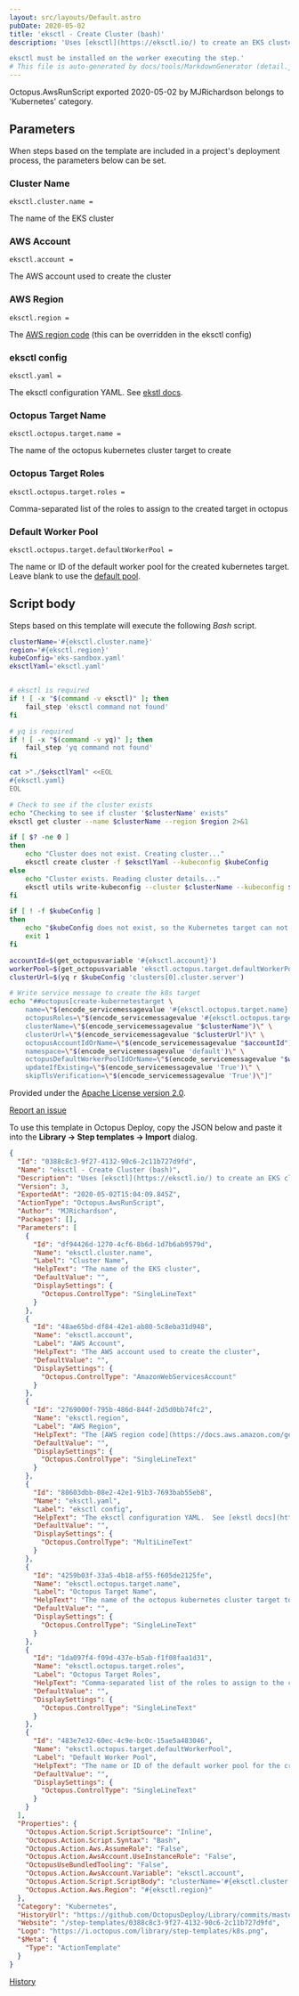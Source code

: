 ```yaml
---
layout: src/layouts/Default.astro
pubDate: 2020-05-02
title: 'eksctl - Create Cluster (bash)'
description: 'Uses [eksctl](https://eksctl.io/) to create an EKS cluster and register it as a [kubernetes target](https://octopus.com/docs/infrastructure/deployment-targets/kubernetes-target) in Octopus.

eksctl must be installed on the worker executing the step.'
# This file is auto-generated by docs/tools/MarkdownGenerator (detail.js)
---
```


Octopus.AwsRunScript exported 2020-05-02 by MJRichardson belongs to 'Kubernetes' category.

## Parameters

When steps based on the template are included in a project's deployment process, the parameters below can be set.


<div class="param">

### Cluster Name

`eksctl.cluster.name = `

The name of the EKS cluster

</div>
        
<div class="param">

### AWS Account

`eksctl.account = `

The AWS account used to create the cluster

</div>
        
<div class="param">

### AWS Region

`eksctl.region = `

The [AWS region code](https://docs.aws.amazon.com/general/latest/gr/rande.html#regional-endpoints) (this can be overridden in the eksctl config)

</div>
        
<div class="param">

### eksctl config

`eksctl.yaml = `

The eksctl configuration YAML.  See [ekstl docs](https://eksctl.io/usage/creating-and-managing-clusters/).

</div>
        
<div class="param">

### Octopus Target Name

`eksctl.octopus.target.name = `

The name of the octopus kubernetes cluster target to create 

</div>
        
<div class="param">

### Octopus Target Roles

`eksctl.octopus.target.roles = `

Comma-separated list of the roles to assign to the created target in octopus

</div>
        
<div class="param">

### Default Worker Pool

`eksctl.octopus.target.defaultWorkerPool = `

The name or ID of the default worker pool for the created kubernetes target.
Leave blank to use the [default pool](https://octopus.com/docs/infrastructure/workers/worker-pools#default-worker-pool).

</div>
        

## Script body

Steps based on this template will execute the following *Bash* script.

```Bash
clusterName='#{eksctl.cluster.name}'
region='#{eksctl.region}'
kubeConfig='eks-sandbox.yaml'
eksctlYaml='eksctl.yaml'


# eksctl is required
if ! [ -x "$(command -v eksctl)" ]; then
	fail_step 'eksctl command not found'
fi

# yq is required
if ! [ -x "$(command -v yq)" ]; then
	fail_step 'yq command not found'
fi

cat >"./$eksctlYaml" <<EOL
#{eksctl.yaml}
EOL

# Check to see if the cluster exists
echo "Checking to see if cluster '$clusterName' exists"
eksctl get cluster --name $clusterName --region $region 2>&1

if [ $? -ne 0 ]
then
	echo "Cluster does not exist. Creating cluster..."
    eksctl create cluster -f $eksctlYaml --kubeconfig $kubeConfig
else
	echo "Cluster exists. Reading cluster details..."
    eksctl utils write-kubeconfig --cluster $clusterName --kubeconfig $kubeConfig 
fi

if [ ! -f $kubeConfig ]
then
	echo "$kubeConfig does not exist, so the Kubernetes target can not be created!"
	exit 1
fi

accountId=$(get_octopusvariable '#{eksctl.account}')
workerPool=$(get_octopusvariable 'eksctl.octopus.target.defaultWorkerPool')
clusterUrl=$(yq r $kubeConfig 'clusters[0].cluster.server')

# Write service message to create the k8s target
echo "##octopus[create-kubernetestarget \
    name=\"$(encode_servicemessagevalue '#{eksctl.octopus.target.name}')\" \
    octopusRoles=\"$(encode_servicemessagevalue '#{eksctl.octopus.target.roles}')\" \
    clusterName=\"$(encode_servicemessagevalue "$clusterName")\" \
    clusterUrl=\"$(encode_servicemessagevalue "$clusterUrl")\" \
    octopusAccountIdOrName=\"$(encode_servicemessagevalue "$accountId")\" \
    namespace=\"$(encode_servicemessagevalue 'default')\" \
    octopusDefaultWorkerPoolIdOrName=\"$(encode_servicemessagevalue "$workerPool")\" \
    updateIfExisting=\"$(encode_servicemessagevalue 'True')\" \
    skipTlsVerification=\"$(encode_servicemessagevalue 'True')\"]"
```

Provided under the [Apache License version 2.0](https://github.com/OctopusDeploy/Library/blob/master/LICENSE.txt).

[Report an issue](https://github.com/OctopusDeploy/Library/issues/new?assignees=&labels=&projects=&template=bug-report.yml&title=Issue%20with%20eksctl%20-%20Create%20Cluster%20(bash)&step-template=eksctl%20-%20Create%20Cluster%20(bash))

<div class="get-json">

To use this template in Octopus Deploy, copy the JSON below and paste it into the **Library → Step templates → Import** dialog.

```json
{
  "Id": "0388c8c3-9f27-4132-90c6-2c11b727d9fd",
  "Name": "eksctl - Create Cluster (bash)",
  "Description": "Uses [eksctl](https://eksctl.io/) to create an EKS cluster and register it as a [kubernetes target](https://octopus.com/docs/infrastructure/deployment-targets/kubernetes-target) in Octopus.\n\neksctl must be installed on the worker executing the step.",
  "Version": 3,
  "ExportedAt": "2020-05-02T15:04:09.845Z",
  "ActionType": "Octopus.AwsRunScript",
  "Author": "MJRichardson",
  "Packages": [],
  "Parameters": [
    {
      "Id": "df94426d-1270-4cf6-8b6d-1d7b6ab9579d",
      "Name": "eksctl.cluster.name",
      "Label": "Cluster Name",
      "HelpText": "The name of the EKS cluster",
      "DefaultValue": "",
      "DisplaySettings": {
        "Octopus.ControlType": "SingleLineText"
      }
    },
    {
      "Id": "48ae65bd-df84-42e1-ab80-5c8eba31d948",
      "Name": "eksctl.account",
      "Label": "AWS Account",
      "HelpText": "The AWS account used to create the cluster",
      "DefaultValue": "",
      "DisplaySettings": {
        "Octopus.ControlType": "AmazonWebServicesAccount"
      }
    },
    {
      "Id": "2769000f-795b-486d-844f-2d5d0bb74fc2",
      "Name": "eksctl.region",
      "Label": "AWS Region",
      "HelpText": "The [AWS region code](https://docs.aws.amazon.com/general/latest/gr/rande.html#regional-endpoints) (this can be overridden in the eksctl config)",
      "DefaultValue": "",
      "DisplaySettings": {
        "Octopus.ControlType": "SingleLineText"
      }
    },
    {
      "Id": "80603dbb-08e2-42e1-91b3-7693bab55eb8",
      "Name": "eksctl.yaml",
      "Label": "eksctl config",
      "HelpText": "The eksctl configuration YAML.  See [ekstl docs](https://eksctl.io/usage/creating-and-managing-clusters/).",
      "DefaultValue": "",
      "DisplaySettings": {
        "Octopus.ControlType": "MultiLineText"
      }
    },
    {
      "Id": "4259b03f-33a5-4b18-af55-f605de2125fe",
      "Name": "eksctl.octopus.target.name",
      "Label": "Octopus Target Name",
      "HelpText": "The name of the octopus kubernetes cluster target to create ",
      "DefaultValue": "",
      "DisplaySettings": {
        "Octopus.ControlType": "SingleLineText"
      }
    },
    {
      "Id": "1da097f4-f09d-437e-b5ab-f1f08faa1d31",
      "Name": "eksctl.octopus.target.roles",
      "Label": "Octopus Target Roles",
      "HelpText": "Comma-separated list of the roles to assign to the created target in octopus",
      "DefaultValue": "",
      "DisplaySettings": {
        "Octopus.ControlType": "SingleLineText"
      }
    },
    {
      "Id": "483e7e32-60ec-4c9e-bc0c-15ae5a483046",
      "Name": "eksctl.octopus.target.defaultWorkerPool",
      "Label": "Default Worker Pool",
      "HelpText": "The name or ID of the default worker pool for the created kubernetes target.\nLeave blank to use the [default pool](https://octopus.com/docs/infrastructure/workers/worker-pools#default-worker-pool).",
      "DefaultValue": "",
      "DisplaySettings": {
        "Octopus.ControlType": "SingleLineText"
      }
    }
  ],
  "Properties": {
    "Octopus.Action.Script.ScriptSource": "Inline",
    "Octopus.Action.Script.Syntax": "Bash",
    "Octopus.Action.Aws.AssumeRole": "False",
    "Octopus.Action.AwsAccount.UseInstanceRole": "False",
    "OctopusUseBundledTooling": "False",
    "Octopus.Action.AwsAccount.Variable": "eksctl.account",
    "Octopus.Action.Script.ScriptBody": "clusterName='#{eksctl.cluster.name}'\nregion='#{eksctl.region}'\nkubeConfig='eks-sandbox.yaml'\neksctlYaml='eksctl.yaml'\n\n\n# eksctl is required\nif ! [ -x \"$(command -v eksctl)\" ]; then\n\tfail_step 'eksctl command not found'\nfi\n\n# yq is required\nif ! [ -x \"$(command -v yq)\" ]; then\n\tfail_step 'yq command not found'\nfi\n\ncat >\"./$eksctlYaml\" <<EOL\n#{eksctl.yaml}\nEOL\n\n# Check to see if the cluster exists\necho \"Checking to see if cluster '$clusterName' exists\"\neksctl get cluster --name $clusterName --region $region 2>&1\n\nif [ $? -ne 0 ]\nthen\n\techo \"Cluster does not exist. Creating cluster...\"\n    eksctl create cluster -f $eksctlYaml --kubeconfig $kubeConfig\nelse\n\techo \"Cluster exists. Reading cluster details...\"\n    eksctl utils write-kubeconfig --cluster $clusterName --kubeconfig $kubeConfig \nfi\n\nif [ ! -f $kubeConfig ]\nthen\n\techo \"$kubeConfig does not exist, so the Kubernetes target can not be created!\"\n\texit 1\nfi\n\naccountId=$(get_octopusvariable '#{eksctl.account}')\nworkerPool=$(get_octopusvariable 'eksctl.octopus.target.defaultWorkerPool')\nclusterUrl=$(yq r $kubeConfig 'clusters[0].cluster.server')\n\n# Write service message to create the k8s target\necho \"##octopus[create-kubernetestarget \\\n    name=\\\"$(encode_servicemessagevalue '#{eksctl.octopus.target.name}')\\\" \\\n    octopusRoles=\\\"$(encode_servicemessagevalue '#{eksctl.octopus.target.roles}')\\\" \\\n    clusterName=\\\"$(encode_servicemessagevalue \"$clusterName\")\\\" \\\n    clusterUrl=\\\"$(encode_servicemessagevalue \"$clusterUrl\")\\\" \\\n    octopusAccountIdOrName=\\\"$(encode_servicemessagevalue \"$accountId\")\\\" \\\n    namespace=\\\"$(encode_servicemessagevalue 'default')\\\" \\\n    octopusDefaultWorkerPoolIdOrName=\\\"$(encode_servicemessagevalue \"$workerPool\")\\\" \\\n    updateIfExisting=\\\"$(encode_servicemessagevalue 'True')\\\" \\\n    skipTlsVerification=\\\"$(encode_servicemessagevalue 'True')\\\"]\"",
    "Octopus.Action.Aws.Region": "#{eksctl.region}"
  },
  "Category": "Kubernetes",
  "HistoryUrl": "https://github.com/OctopusDeploy/Library/commits/master/step-templates//opt/buildagent/work/75443764cd38076d/step-templates/k8s-eksctl-create-cluster-bash.json",
  "Website": "/step-templates/0388c8c3-9f27-4132-90c6-2c11b727d9fd",
  "Logo": "https://i.octopus.com/library/step-templates/k8s.png",
  "$Meta": {
    "Type": "ActionTemplate"
  }
}
```

[History](https://github.com/OctopusDeploy/Library/commits/master/step-templates/https://github.com/OctopusDeploy/Library/commits/master/step-templates//opt/buildagent/work/75443764cd38076d/step-templates/k8s-eksctl-create-cluster-bash.json)

</div>
